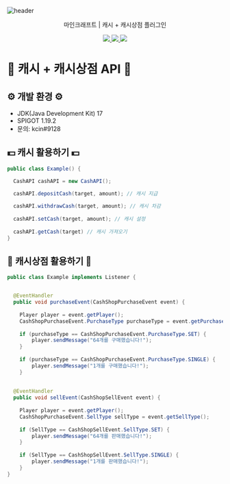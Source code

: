 ![header](https://capsule-render.vercel.app/api?type=waving&color=auto&height=300&section=header&text=캐시%20%2B%20캐시상점%20&fontSize=90&animation=fadeIn&fontAlignY=38&desc=%20%20%20%20%20%20%20&descAlignY=51&descAlign=62)

<p align='center'> 마인크래프트 | 캐시 + 캐시상점 플러그인  </p>
<p align='center'>
  <a href="https://github.com/idkNicks">
    <img src="https://img.shields.io/badge/github-%23121011.svg?style=for-the-badge&logo=github&logoColor=white">
  </a>
  <a href="https://discord.com/users/992342653255557230">
    <img src="https://img.shields.io/badge/-Contact-ed8a6c?style=for-the-badge">
  </a>
  <a href="https://discord.gg/7eV6KxPdcQ">
    <img src="https://img.shields.io/badge/Discord-%235865F2.svg?style=for-the-badge&logo=discord&logoColor=white">
  </a>
</p>

# 💸 캐시 + 캐시상점 API 💸
    

## ⚙️ 개발 환경 ⚙️
- JDK(Java Development Kit) 17
- SPIGOT 1.19.2
- 문의: kcin#9128


## 💵 캐시 활용하기 💵
```java
public class Example() {

  CashAPI cashAPI = new CashAPI();

  cashAPI.depositCash(target, amount); // 캐시 지급
  
  cashAPI.withdrawCash(target, amount); // 캐시 차감
  
  cashAPI.setCash(target, amount); // 캐시 설정
  
  cashAPI.getCash(target) // 캐시 가져오기
}
```

## 🛒 캐시상점 활용하기 🛒
```java
public class Example implements Listener {


  @EventHandler
  public void purchaseEvent(CashShopPurchaseEvent event) {
  
    Player player = event.getPlayer();
    CashShopPurchaseEvent.PurchaseType purchaseType = event.getPurchaseType();
    
    if (purchaseType == CashShopPurchaseEvent.PurchaseType.SET) {
        player.sendMessage("64개를 구매했습니다!");
    }
    
    if (purchaseType == CashShopPurchaseEvent.PurchaseType.SINGLE) {
        player.sendMessage("1개를 구매했습니다!");
    }
    
    
  @EventHandler
  public void sellEvent(CashShopSellEvent event) {
    
    Player player = event.getPlayer();
    CashShopPurchaseEvent.SellType sellType = event.getSellType();
    
    if (SellType == CashShopSellEvent.SellType.SET) {
        player.sendMessage("64개를 판매했습니다!");
    }
    
    if (SellType == CashShopSellEvent.SellType.SINGLE) {
        player.sendMessage("1개를 판매했습니다!");
    }
}
```
    


